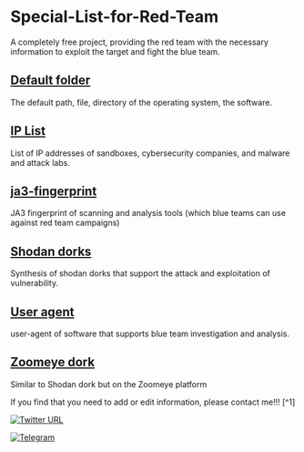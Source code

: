 # Special-List-for-Red-Team
A completely free project, providing the red team with the necessary information to exploit the target and fight the blue team.

## [Default folder](./Default-folder/)
The default path, file, directory of the operating system, the software.

## [IP List](./IP-List/)
List of IP addresses of sandboxes, cybersecurity companies, and malware and attack labs.

## [ja3-fingerprint](./ja3-fingerprint/)
JA3 fingerprint of scanning and analysis tools (which blue teams can use against red team campaigns)

## [Shodan dorks](./shodan-dorks/)
Synthesis of shodan dorks that support the attack and exploitation of vulnerability.

## [User agent](./user-agent/)
user-agent of software that supports blue team investigation and analysis.

## [Zoomeye dork](./zoomeye-dorks/)
Similar to Shodan dork but on the Zoomeye platform

If you find that you need to add or edit information, please contact me!!! [^1]

[![Twitter URL](https://img.shields.io/twitter/url/https/twitter.com/bukotsunikki.svg?style=social&label=Follow%20%40bukotsunikki)](https://twitter.com/diepnhdotit)

[![Telegram](https://web.telegram.org/a/icon-192x192.png)](https://t.me/y4t0more)